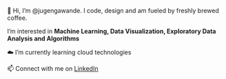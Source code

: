 👋 Hi, I’m @jugengawande. I code, design and am fueled by freshly brewed coffee.

I’m interested in **Machine Learning, Data Visualization, Exploratory Data Analysis and Algorithms**

☁️ I’m currently learning cloud technologies 

📫 Connect with me on [LinkedIn](https://www.linkedin.com/in/jugen-gawande)



